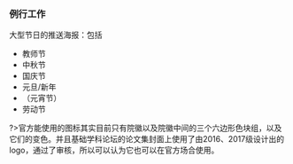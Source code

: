### 例行工作

大型节日的推送海报：包括
- 教师节
- 中秋节
- 国庆节
- 元旦/新年
- （元宵节）
- 劳动节

?>官方能使用的图标其实目前只有院徽以及院徽中间的三个六边形色块组，以及它们的变色。并且基础学科论坛的论文集封面上使用了由2016、2017级设计出的logo，通过了审核，所以可以认为它也可以在官方场合使用。